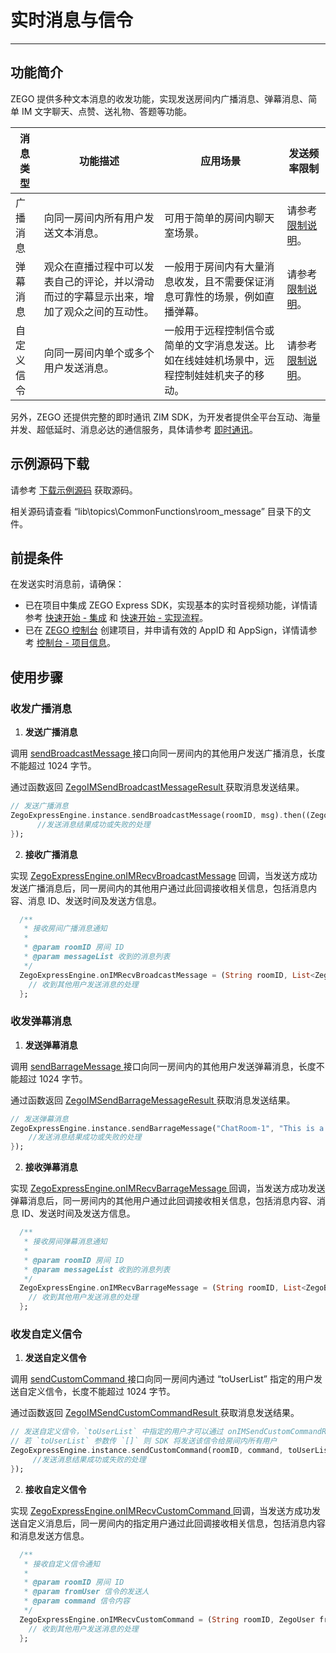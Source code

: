 # 实时消息与信令

- - -

## 功能简介

ZEGO 提供多种文本消息的收发功能，实现发送房间内广播消息、弹幕消息、简单 IM 文字聊天、点赞、送礼物、答题等功能。


| 消息类型 | 功能描述 | 应用场景 | 发送频率限制 |
|-------|--------|--------|--------|
| 广播消息 | 向同一房间内所有用户发送文本消息。 | 可用于简单的房间内聊天室场景。 | 请参考 [限制说明](https://doc-zh.zego.im/article/15216)。 |
| 弹幕消息 | 观众在直播过程中可以发表自己的评论，并以滑动而过的字幕显示出来，增加了观众之间的互动性。 | 一般用于房间内有大量消息收发，且不需要保证消息可靠性的场景，例如直播弹幕。 | 请参考 [限制说明](https://doc-zh.zego.im/article/15216)。|
| 自定义信令 | 向同一房间内单个或多个用户发送消息。 | 一般用于远程控制信令或简单的文字消息发送。比如在线娃娃机场景中，远程控制娃娃机夹子的移动。 | 请参考 [限制说明](https://doc-zh.zego.im/article/15216)。

另外，ZEGO 还提供完整的即时通讯 ZIM SDK，为开发者提供全平台互动、海量并发、超低延时、消息必达的通信服务，具体请参考 [即时通讯](https://doc-zh.zego.im/article/15223)。

## 示例源码下载

请参考 [下载示例源码](https://doc-zh.zego.im/article/17152) 获取源码。

相关源码请查看 “lib\topics\CommonFunctions\room_message” 目录下的文件。

## 前提条件

在发送实时消息前，请确保：

- 已在项目中集成 ZEGO Express SDK，实现基本的实时音视频功能，详情请参考 [快速开始 - 集成](https://doc-zh.zego.im/article/17151) 和 [快速开始 - 实现流程](https://doc-zh.zego.im/article/17184)。
- 已在 [ZEGO 控制台](https://console.zego.im) 创建项目，并申请有效的 AppID 和 AppSign，详情请参考 [控制台 - 项目信息](/console/project-info)。

## 使用步骤

### 收发广播消息

1. **发送广播消息**

  调用 [sendBroadcastMessage ](https://doc-zh.zego.im/unique-api/express-video-sdk/zh/dart_flutter/zego_express_engine/ZegoExpressEngineIM/sendBroadcastMessage.html) 接口向同一房间内的其他用户发送广播消息，长度不能超过 1024 字节。

  通过函数返回 [ZegoIMSendBroadcastMessageResult ](https://doc-zh.zego.im/unique-api/express-video-sdk/zh/dart_flutter/zego_express_engine/ZegoIMSendBroadcastMessageResult-class.html) 获取消息发送结果。

  ```dart
  // 发送广播消息
  ZegoExpressEngine.instance.sendBroadcastMessage(roomID, msg).then((ZegoIMSendBroadcastMessageResult result) {
        //发送消息结果成功或失败的处理
  });
  ```

2. **接收广播消息**

  实现 [ZegoExpressEngine.onIMRecvBroadcastMessage](https://doc-zh.zego.im/unique-api/express-video-sdk/zh/dart_flutter/zego_express_engine/ZegoExpressEngine/onIMRecvBroadcastMessage.html) 回调，当发送方成功发送广播消息后，同一房间内的其他用户通过此回调接收相关信息，包括消息内容、消息 ID、发送时间及发送方信息。

  ```dart
    /**
     * 接收房间广播消息通知
     *
     * @param roomID 房间 ID
     * @param messageList 收到的消息列表
     */
    ZegoExpressEngine.onIMRecvBroadcastMessage = (String roomID, List<ZegoBroadcastMessageInfo> messageList) {
      // 收到其他用户发送消息的处理
    };
  ```

### 收发弹幕消息

1. **发送弹幕消息**

  调用 [sendBarrageMessage ](https://doc-zh.zego.im/unique-api/express-video-sdk/zh/dart_flutter/zego_express_engine/ZegoExpressEngineIM/sendBarrageMessage.html) 接口向同一房间内的其他用户发送弹幕消息，长度不能超过 1024 字节。

  通过函数返回 [ZegoIMSendBarrageMessageResult ](https://doc-zh.zego.im/unique-api/express-video-sdk/zh/dart_flutter/zego_express_engine/ZegoIMSendBarrageMessageResult-class.html) 获取消息发送结果。

  ```dart
  // 发送弹幕消息
  ZegoExpressEngine.instance.sendBarrageMessage("ChatRoom-1", "This is a barrage message").then((ZegoIMSendBarrageMessageResult result){
      //发送消息结果成功或失败的处理
  });
  ```

2. **接收弹幕消息**

  实现 [ZegoExpressEngine.onIMRecvBarrageMessage ](https://doc-zh.zego.im/unique-api/express-video-sdk/zh/dart_flutter/zego_express_engine/ZegoExpressEngine/onIMRecvBarrageMessage.html) 回调，当发送方成功发送弹幕消息后，同一房间内的其他用户通过此回调接收相关信息，包括消息内容、消息 ID、发送时间及发送方信息。

  ```dart
    /**
     * 接收房间弹幕消息通知
     *
     * @param roomID 房间 ID
     * @param messageList 收到的消息列表
     */
    ZegoExpressEngine.onIMRecvBarrageMessage = (String roomID, List<ZegoBarrageMessageInfo> messageList) {
      // 收到其他用户发送消息的处理
    };
  ```

### 收发自定义信令

1. **发送自定义信令**

  调用 [sendCustomCommand ](https://doc-zh.zego.im/unique-api/express-video-sdk/zh/dart_flutter/zego_express_engine/ZegoExpressEngineIM/sendCustomCommand.html) 接口向同一房间内通过 “toUserList” 指定的用户发送自定义信令，长度不能超过 1024 字节。

  通过函数返回 [ZegoIMSendCustomCommandResult ](https://doc-zh.zego.im/unique-api/express-video-sdk/zh/dart_flutter/zego_express_engine/ZegoIMSendCustomCommandResult-class.html) 获取消息发送结果。

  ```dart
  // 发送自定义信令，`toUserList` 中指定的用户才可以通过 onIMSendCustomCommandResult 收到此信令
  // 若 `toUserList` 参数传 `[]` 则 SDK 将发送该信令给房间内所有用户
  ZegoExpressEngine.instance.sendCustomCommand(roomID, command, toUserList).then((ZegoIMSendCustomCommandResult result) {
       //发送消息结果成功或失败的处理
  });
  ```

2. **接收自定义信令**

  实现 [ZegoExpressEngine.onIMRecvCustomCommand ](https://doc-zh.zego.im/unique-api/express-video-sdk/zh/dart_flutter/zego_express_engine/ZegoExpressEngine/onIMRecvCustomCommand.html) 回调，当发送方成功发送自定义消息后，同一房间内的指定用户通过此回调接收相关信息，包括消息内容和消息发送方信息。

  ```dart
    /**
     * 接收自定义信令通知
     *
     * @param roomID 房间 ID
     * @param fromUser 信令的发送人
     * @param command 信令内容
     */
    ZegoExpressEngine.onIMRecvCustomCommand = (String roomID, ZegoUser fromUser, String command) {
      // 收到其他用户发送消息的处理
    };
  ```

<Content />


